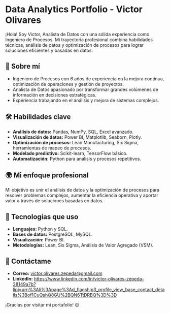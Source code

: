 # Data Analytics Portfolio - Victor Olivares 

¡Hola! Soy Victor, Analista de Datos con una sólida experiencia como Ingeniero de Procesos. Mi trayectoria profesional combina habilidades técnicas, análisis de datos y optimización de procesos para lograr soluciones eficientes y basadas en datos.  

## 🌟 Sobre mí  
- Ingeniero de Procesos con 6 años de experiencia en la mejora continua, optimización de operaciones y gestión de proyectos.  
- Analista de Datos apasionado por transformar grandes volúmenes de información en decisiones estratégicas.  
- Experiencia trabajando en el análisis y mejora de sistemas complejos.  

## 🛠️ Habilidades clave  
- **Análisis de datos:** Pandas, NumPy, SQL, Excel avanzado.  
- **Visualización de datos:** Power BI, Matplotlib, Seaborn, Plotly.  
- **Optimización de procesos:** Lean Manufacturing, Six Sigma, herramientas de mapeo de procesos.  
- **Modelado predictivo:** Scikit-learn, TensorFlow básico.  
- **Automatización:** Python para análisis y procesos repetitivos.  

## 🌍 Mi enfoque profesional  
Mi objetivo es unir el análisis de datos y la optimización de procesos para resolver problemas complejos, aumentar la eficiencia operativa y aportar valor a través de soluciones basadas en datos.  

## 📂 Tecnologías que uso  
- **Lenguajes:** Python y SQL. 
- **Bases de datos:** PostgreSQL, MySQL.  
- **Visualización:** Power BI.  
- **Metodologías:** Lean, Six Sigma, Análisis de Valor Agregado (VSM).  

## 📩 Contáctame  
- **Correo:** victor.olivares.zepeda@gmail.com
- **LinkedIn:**  https://www.linkedin.com/in/victor-olivares-zepeda-38149a7b?lipi=urn%3Ali%3Apage%3Ad_flagship3_profile_view_base_contact_details%3Bof1CuQshQ8GU%2BQN6TtDRBQ%3D%3D

¡Gracias por visitar mi portafolio! 😊  
